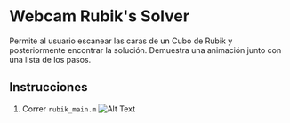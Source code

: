# Webcam Rubik's Solver
Permite al usuario escanear las caras de un Cubo de Rubik y posteriormente encontrar la solución. Demuestra una animación junto con una lista de los pasos.

## Instrucciones

1. Correr `rubik_main.m`
![Alt Text](https://drive.google.com/uc?export=view&id=1JapRFnkeHc7Tz4zfMUAMsY3_RWfOeuO_)
